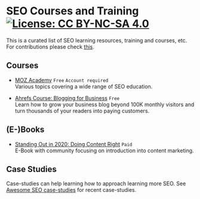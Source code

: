 # SEO Courses and Training [![License: CC BY-NC-SA 4.0](https://licensebuttons.net/l/by-nc-sa/4.0/80x15.png)](https://creativecommons.org/licenses/by-nc-sa/4.0/)

This is a curated list of SEO learning resources, training and courses, etc. For contributions please check [this](https://github.com/Awesome-SEO/seo-courses-and-training/blob/main/CONTRIBUTIONS.md).

## Courses

 - [MOZ Academy](https://academy.moz.com/) `Free` `Account required`<br>
   Various topics covering a wide range of SEO education.

 - [Ahrefs Course: Blogging for Business](https://ahrefs.com/academy/blogging-for-business) `Free`<br>
   Learn how to grow your business blog beyond 100K monthly visitors and turn thousands of your readers into paying customers.


## (E-)Books

 - [Standing Out in 2020: Doing Content Right](https://gumroad.com/l/doing-content-right) `Paid`<br>
   E-Book with community focusing on introduction into content marketing.


## Case Studies

Case-studies can help learning how to approach learning more SEO. See [Awesome SEO case-studies](https://github.com/Awesome-SEO/seo-case-studies) for recent case-studies.
